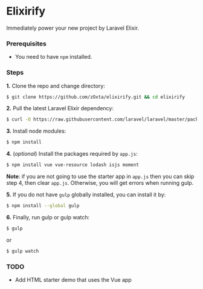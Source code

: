# Elixirify
Immediately power your new project by Laravel Elixir.

### Prerequisites

- You need to have `npm` installed.

### Steps

**1.** Clone the repo and change directory:
```sh
$ git clone https://github.com/zOxta/elixirify.git && cd elixirify
```
**2.** Pull the latest Laravel Elixir dependency:
```sh
$ curl -O https://raw.githubusercontent.com/laravel/laravel/master/package.json
```
**3.** Install node modules: 
```sh
$ npm install
```
**4.** (_optional_) Install the packages required by `app.js`:
```sh
$ npm install vue vue-resource lodash isjs moment
```
**Note**: if you are not going to use the starter app in `app.js` then you can skip step 4, then clear `app.js`. Otherwise, you will get errors when running gulp.

**5.** If you do not have `gulp` globally installed, you can install it by:
```sh
$ npm install --global gulp
```

**6.** Finally, run gulp or gulp watch:
```sh
$ gulp
```

or

```sh
$ gulp watch
```

### TODO
- Add HTML starter demo that uses the Vue app
